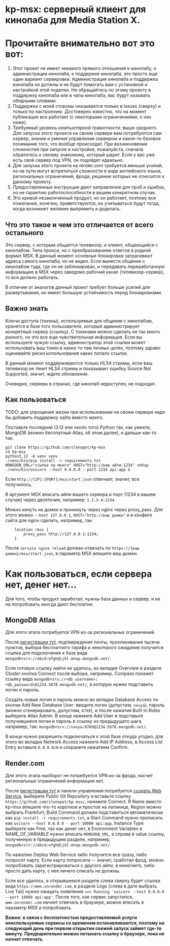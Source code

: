 # kp-msx: серверный клиент для кинопаба для Media Station X.

# Прочитайте внимательно вот это вот: 

1. Этот проект не имеет никакого прямого отношения к кинопабу, к администрации кинопаба, к поддержке кинопаба, это просто еще один вариант сервировки. Администрация кинопаба и поддержка кинопаба не должны и не будут помогать вам с установкой и настройкой этой поделки. Не обращайтесь по этому проекту в поддержку кинопаба или в чаты кинопаба, вас будут называть обидными словами.
2. Поддержка с моей стороны оказывается только в Issues (сверху) и только по настроению. Достоверно известно, что на момент публикации все работает (с некоторыми ограничениями, о них ниже).
3. Требуемый уровень компьютерной грамотности: выше среднего. Для запуска этого проекта на своем сервере вам потребуются сам сервер, знания и умения управления сервером и какое-то базовое понимание того, что вообще происходит. При возникновении сложностей при запуске и настройке, пожалуйста, сначала обратитесь к своему знакомому, который шарит. Если у вас уже есть свой сервер под VPN, он подойдет идеально.
4. Для запуска этого проекта на render.com требуется меньше усилий, но на пути могут встретиться сложности в виде английского языка, региональных ограничений, фрода, решение которых не относится к данному проекту.
5. Предоставленные инструкции дают направление для проб и ошибок, но не гарантию работоспособности в вашем конкретном случае.
6. Это кривой незаконченный продукт, но он работает, поэтому все пожелания, конечно, приветствуются, но учитываться будут тогда, когда возникнет желание выпрямить и доделать.

## Что это такое и чем это отличается от всего остального

Это сервер, с которым общается телевизор, и клиент, общающийся с кинопабом. Типа прокси, но с преобразованием ответов в родной формат MSX. В данный момент основные блокировки затрагивают адреса самого кинопаба, но не видео. Если вынести общение с кинопабом туда, где он не заблокирован, и передавать переработанную информацию в MSX через заведомо рабочий канал (телевизор-сервер), то все должно работать.

В отличие от аналогов данный проект требует больше усилий для развертывания, но имеет большую устойчивость перед блокировками.

## Важно знать

Ключи доступа (токены), используемые для общения с кинопабом, хранятся в базе того пользователя, который администрирует конкретный сервер (ссылку). С токенами можно сделать не так много разного, но это все еще чувствительная информация. Если вы используете чужую ссылку, администратор этой ссылки может использовать ваш токен в каких-то там личных целях, поэтому здраво оценивайте риски использования каких попало ссылок.

В данный момент поддерживаются только HLS4 стримы, если ваш телевизор не тянет HLS4 стримы и показывает ошибку Source Not Supported, значит, ждите обновления.

Очевидно, сервера в странах, где кинопаб недоступен, не подходят.

## Как пользоваться

TODO: для упрощения жизни при использовании на своем сервере надо бы добавить поддержку sqlite вместо монго.

Поставьте последний (3.12 или около того) Python так, как умеете, MongoDB (можно бесплатный Atlas, об этом далее), и дальше как-то так:

```
git clone https://github.com/slonopot/kp-msx
cd kp-msx
python3.12 -m venv venv
./venv/bin/pip install -r requirements.txt
MONGODB_URL="ссылка на монго" HOST="http://ваш айпи:1234" nohup ./venv/bin/uvicorn --host 0.0.0.0 --port 1234 api:app &
```

Если `http://{IP}:{PORT}/msx/start.json` отвечает, значит, все получилось.

В аргумент MSX вписать айпи вашего сервера и порт (1234 в вашем случае) через двоеточие, например: `1.2.3.4:1234`.

Можно кинуть на домен и прокинуть через nginx через proxy_pass. Для этого можно `--host 127.0.0.1`, `HOST="http://ваш домен"` и в конфиге сайта для nginx сделать, например, так:

```
    location /msx {
        proxy_pass http://127.0.0.1:1234;
    }
```

После `service nginx reload` должен отвечать по `https://{ваш домен}/msx/start.json`, в параметр MSX впишите ваш домен.

# Как пользоваться, если сервера нет, денег нет...

Для того, чтобы продукт заработал, нужны база данных и сервер, и их на попробовать иногда дают бесплатно.

## MongoDB Atlas

Для этого этапа потребуется VPN из-за региональных ограничений. 

После [регистрации тут](https://account.mongodb.com/account/register), подтверждения почты, прокликивания тысячи пунктов, выбора бесплатного тарифа и некоторого ожидания получится ссылка для подключения к базе вида `mongodb+srv://abcd:efgh@ijkl.mnop.mongodb.net/`. 

Если готовую ссылку найти не удалось, во вкладке Overview в разделе Cluster кнопка Connect после выбора, например, Compass покажет ссылку вида `mongodb+srv://<db_username>:<db_password>@1234.5678.mongodb.net/`, в которую нужно подставить логин и пароль. 

Создать новые логин и пароль можно во вкладке Database Access по кнопке Add New Database User: введите логин (допустим, `vasya`), пароль (можно сгенерировать, допустим, `6789`), и после нажатия Built-in Roles выберите Atlas Admin. В конце нажмите Add User и подставьте получившиеся логин и пароль в ссылку из предыдущего шага, например, так: `mongodb+srv://vasya:6789@1234.5678.mongodb.net/`.

В конце нужно разрешить подключаться к этой базе откуда угодно, для этого во вкладке Network Access нажмите Add IP Address, в Access List Entry вставьте `0.0.0.0/0` и сохраните нажатием Confirm.

## Render.com

Для этого этапа наоборот не потребуется VPN из-за фрода, насчет региональных ограничений информации нет.

После [регистрации тут](https://dashboard.render.com/register) в панели управления потребуется [создать Web Service](https://dashboard.render.com/web/new), выберите Public Git Repository и вставьте ссылку `https://github.com/slonopot/kp-msx/`, нажмите Connect. В Name вместо kp-msx впишите что-то короткое и простое на латинице, Region можно выбрать Frankfurt, Build Command должен подставиться автоматически как `pip install -r requirements.txt`, а Start Command нужно прописать как `uvicorn --host 0.0.0.0 --port 10000 api:app`. Instance Type выберите как Free, так как денег нет, в Environment Variables в NAME_OF_VARIABLE нужно вписать `MONGODB_URL`, а справа в value ссылку, полученную в предыдущем разделе, например, `mongodb+srv://abcd:efgh@ijkl.mnop.mongodb.net/`.

По нажатию Deploy Web Service либо получится все сразу, либо попросят карту. Если карту попросили -- значит, сработал фрод, можно попробовать зарегистрироваться с другого айпи, в инкогнито, либо просто дать карту, с нее ничего списать не должны.

Если все удалось, в открывшемся разделе слева сверху будет ссылка вида `https://имя.onrender.com`, в разделе Logs (слева в дате выбрать Live Tail) нужно ожидать появления `==> Running 'uvicorn --host 0.0.0.0 --port 10000 api:app'`. После того, как сервис запустился, `имя.onrender.com` начнет отвечать в браузере, можно вписать в параметр MSX и попробовать.

**Важно: в связи с бесплатностью предоставляемой услуги неиспользуемые сервисы со временем останавливаются, поэтому на следующий день при первом открытии свежий запуск займет где-то минуту. Предварительно можно потыкать ссылку в браузере, пока не начнет отвечать.**


